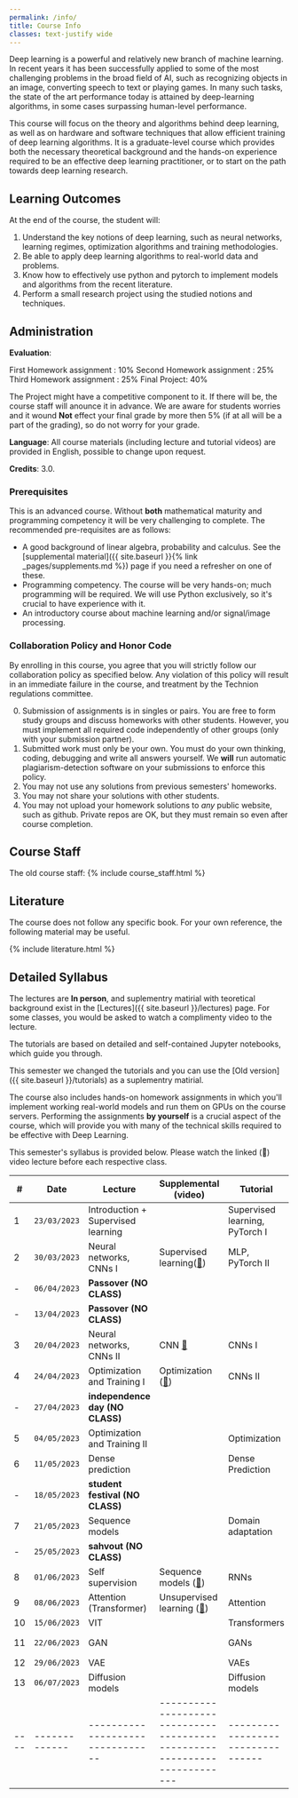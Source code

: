 ```yaml
---
permalink: /info/
title: Course Info
classes: text-justify wide
---
```


Deep learning is a powerful and relatively new branch of machine learning. In
recent years it has been successfully applied to some of the most challenging
problems in the broad field of AI, such as recognizing objects in an image,
converting speech to text or playing games. In many such tasks, the state of
the art performance today is attained by deep-learning algorithms, in some
cases surpassing human-level performance.

This course will focus on the theory and algorithms behind deep learning, as
well as on hardware and software techniques that allow efficient training of
deep learning algorithms. It is a graduate-level course which provides both the
necessary theoretical background and the hands-on experience required to be an
effective deep learning practitioner, or to start on the path towards deep
learning research.

## Learning Outcomes

At the end of the course, the student will:

1.	Understand the key notions of deep learning, such as neural networks,
    learning regimes, optimization algorithms and training methodologies.
1.  Be able to apply deep learning algorithms to real-world data and problems.
1.	Know how to effectively use python and pytorch to implement models and
    algorithms from the recent literature.
1.	Perform a small research project using the studied notions and techniques.


## Administration

**Evaluation**: 

First Homework assignment : 10% 
Second Homework assignment : 25%
Third Homework assignment : 25%
Final Project: 40%

The Project might have a competitive component to it. If there will be, the course staff will anounce it in advance.
We are aware for students worries and it wound **Not** effect your final grade by more then 5% (if at all will be a part of the grading), so do not worry for your grade.


**Language**: All course materials (including lecture and tutorial videos) are provided in English, possible to change upon request.

**Credits**: 3.0.

### Prerequisites

This is an advanced course. Without **both** mathematical maturity and
programming competency it will be very challenging to complete.
The recommended pre-requisites are as follows:

- A good background of linear algebra, probability and calculus. See the
  [supplemental material]({{ site.baseurl }}{% link _pages/supplements.md %})
  page if you need a refresher on one of these.
- Programming competency. The course will be very hands-on; much programming
  will be required.  We will use Python exclusively, so it's crucial to have
  experience with it.
- An introductory course about machine learning and/or signal/image processing.

### Collaboration Policy and Honor Code

By enrolling in this course, you agree that you will strictly follow our
collaboration policy as specified below. Any violation of this policy will
result in an immediate failure in the course, and treatment by the Technion
regulations committee.

0. Submission of assignments is in singles or pairs.
   You are free to form study groups and discuss homeworks with other students.
   However, you must implement all required code independently of other groups
   (only with your submission partner).
1. Submitted work must only be your own. You must do your own thinking,
   coding, debugging and write all answers yourself. We **will** run automatic
   plagiarism-detection software on your submissions to enforce this policy.
3. You may not use any solutions from previous semesters' homeworks.
4. You may not share your solutions with other students.
5. You may not upload your homework solutions to *any* public website, such as
   github. Private repos are OK, but they must remain so even after course completion.

## Course Staff
The old course staff:
{% include course_staff.html %}

## Literature

The course does not follow any specific book. For your own reference, the
following material may be useful.

{% include literature.html %}

## Detailed Syllabus


The lectures are **In person**, and suplementry matirial with teoretical background 
exist in the [Lectures]({{ site.baseurl }}/lectures) page.
For some classes, you would be asked to watch a complimenty video to the lecture.

The tutorials are based on detailed and self-contained Jupyter notebooks, which guide you through.

This semester we changed the tutorials and you can use the [Old version]({{ site.baseurl }}/tutorials) as a suplementry matirial.

The course also includes hands-on homework assignments in which you'll
implement working real-world models and run them on GPUs on the course servers.
Performing the assignments **by yourself**  is a crucial aspect of the course, which
will provide you with many of the technical skills required to be effective
with Deep Learning.

This semester's syllabus is provided below. Please watch the linked (🔗) video
lecture before each respective class.

| #    | Date             | Lecture                             | Supplemental (video)                                                      | Tutorial                          | Homework    |
| ---- | -------------    | -------------------------------     | ------------------------------------------------------------------------- | --------------------------------- | ----------  |
| 1    | `23/03/2023`     | Introduction + Supervised learning  |                                                                           | Supervised learning, PyTorch I 	|    HW1      |
| 2    | `30/03/2023`     | Neural networks, CNNs I             | Supervised learning([🔗]({{site.baseurl}}/lectures/02-supervised/))       | MLP, PyTorch II                   |             |
| -    | `06/04/2023`     | **Passover (NO CLASS)**             |                                                                           |                                   |             |
| -    | `13/04/2023`     | **Passover (NO CLASS)**             |                                                                           |                                   |             |
| 3    | `20/04/2023`     | Neural networks, CNNs II            | CNN    [🔗]({{site.baseurl}}/lectures/03-neural_nets/)                    | CNNs I                            |             |
| 4    | `24/04/2023`     | Optimization and Training I         | Optimization ([🔗]({{site.baseurl}}/lectures/04-optimization/))           | CNNs II                           |    HW2      |
| -    | `27/04/2023`     | **independence day (NO CLASS)**     |                                                                           |                                   |             |
| 5    | `04/05/2023`     | Optimization and Training II        |                                                                           | Optimization         	            |             |
| 6    | `11/05/2023`     | Dense prediction                    |                                                                           | Dense Prediction 				    |             |
| -    | `18/05/2023`     | **student festival (NO CLASS)**     |                                                                           |                                   |             |
| 7    | `21/05/2023`     | Sequence models                     |                                                                           | Domain adaptation				    |             |
| -    | `25/05/2023`     | **sahvout (NO CLASS)**     			|                                                                           |                                   |             |
| 8    | `01/06/2023`     | Self supervision                    | Sequence models ([🔗]({{site.baseurl}}/lectures/05-sequence/))            | RNNs				                |    HW3      |
| 9    | `08/06/2023`  	  |  Attention (Transformer)            | Unsupervised learning ([🔗]({{site.baseurl}}/lectures/06-unsupervised/))  | Attention	               		    |             |
| 10   | `15/06/2023`     | VIT                                 |                                                                           | Transformers                      |             |
| 11   | `22/06/2023`     | GAN                                 |                                                                           | GANs		                   	    |Final Project|
| 12   | `29/06/2023`     | VAE                                 |                                                                           | VAEs                              |             |
| 13   | `06/07/2023`     | Diffusion models                    |                                                                           | Diffusion models                  |             | 
| ---- | -------------    | --------------------------------    | ------------------------------------------------------------------------- | --------------------------------- | ----------- |
